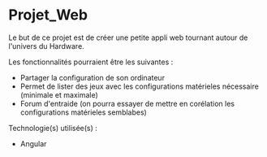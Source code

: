 # Projet_Web

Le but de ce projet est de créer une petite appli web tournant autour de l'univers du Hardware.

Les fonctionnalités pourraient être les suivantes :

- Partager la configuration de son ordinateur
- Permet de lister des jeux avec les configurations matérieles nécessaire (minimale et maximale)
- Forum d'entraide (on pourra essayer de mettre en corélation les configurations matérieles semblabes)


Technologie(s) utilisée(s) :
- Angular
